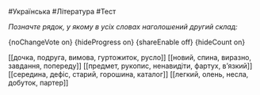 #Українська #Література #Тест

*Позначте рядок, у якому в усіх словах наголошений другий склад:*

{noChangeVote on}
{hideProgress on}
{shareEnable off}
{hideCount on}

[[дочка, подруга, вимова, гуртожиток, русло]]
[[новий, спина, виразно, завдання, попереду]]
[[предмет, рукопис, ненавидіти, фартух, в’язкий]]
[[середина, дефіс, старий, горошина, каталог]]
[[легкий, олень, несла, добуток, партер]]
